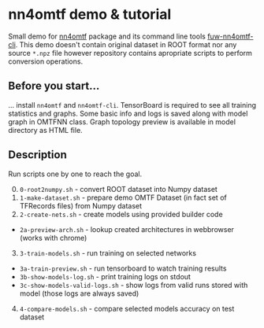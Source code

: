 # nn4omtf demo & tutorial
Small demo for [nn4omtf](https://github.com/jlysiak/fuw-nn4omtf) package and its 
command line tools [fuw-nn4omtf-cli](https://github.com/jlysiak/fuw-nn4omtf-cli).
This demo doesn't contain original dataset in ROOT format nor any source `*.npz` 
file however repository contains apropriate scripts to perform conversion operations.

## Before you start...
... install `nn4omtf` and `nn4omtf-cli`.
TensorBoard is required to see all training statistics and graphs.
Some basic info and logs is saved along with model graph in OMTFNN class.
Graph topology preview is available in model directory as HTML file.

## Description
Run scripts one by one to reach the goal.

0. `0-root2numpy.sh` - convert ROOT dataset into Numpy dataset
1. `1-make-dataset.sh` - prepare demo OMTF Dataset (in fact set of TFRecords files) from Numpy dataset
2. `2-create-nets.sh` - create models using provided builder code
  * `2a-preview-arch.sh` - lookup created architectures in webbrowser (works with chrome)
3. `3-train-models.sh` - run training on selected networks
  * `3a-train-preview.sh` - run tensorboard to watch training results
  * `3b-show-models-log.sh` - print training logs on stdout
  * `3c-show-models-valid-logs.sh` - show logs from valid runs stored with model (those logs are always saved)
4. `4-compare-models.sh` - compare selected models accuracy on test dataset

